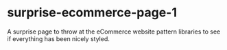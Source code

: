 # surprise-ecommerce-page-1
A surprise page to throw at the eCommerce website pattern libraries to see if everything has been nicely styled.
